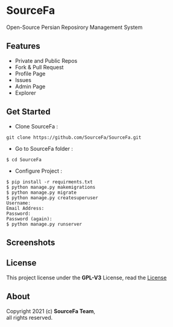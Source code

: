 # SourceFa
Open-Source Persian Reposirory Management System

## Features
- Private and Public Repos
- Fork & Pull Request
- Profile Page
- Issues
- Admin Page
- Explorer

## Get Started
- Clone SourceFa :
```
git clone https://github.com/SourceFa/SourceFa.git
```
- Go to SourceFa folder :
```
$ cd SourceFa
```
- Configure Project :
```
$ pip install -r requirments.txt
$ python manage.py makemigrations
$ python manage.py migrate
$ python manage.py createsuperuser
Username:
Email Address:
Password:
Password (again):
$ python manage.py runserver
```

## Screenshots
<!--
![1]()
![2]()
![3]()
![4]()
-->
## License
This project license under the **GPL-V3** License, read the [License](LICENSE)

## About
Copyright 2021 (c) **SourceFa Team**, \
all rights reserved.
